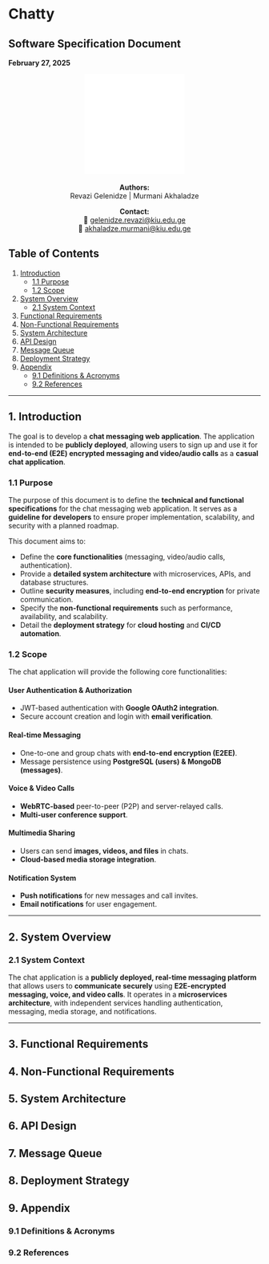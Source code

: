 # Chatty

## Software Specification Document

**February 27, 2025**

<div align="center">
<img src="docs/media/logo.png" alt="Chatty Logo" width="200"/>


**Authors:**  
Revazi Gelenidze | Murmani Akhaladze

**Contact:**  
📧 [gelenidze.revazi@kiu.edu.ge](mailto:gelenidze.revazi@kiu.edu.ge)  
📧 [akhaladze.murmani@kiu.edu.ge](mailto:akhaladze.murmani@kiu.edu.ge)
</div>

## Table of Contents

1. [Introduction](#introduction)
    - [1.1 Purpose](#11-purpose)
    - [1.2 Scope](#12-scope)
2. [System Overview](#system-overview)
    - [2.1 System Context](#21-system-context)
3. [Functional Requirements](#functional-requirements)
4. [Non-Functional Requirements](#non-functional-requirements)
5. [System Architecture](#system-architecture)
6. [API Design](#api-design)
7. [Message Queue](#message-queue)
8. [Deployment Strategy](#deployment-strategy)
9. [Appendix](#appendix)
    - [9.1 Definitions & Acronyms](#91-definitions--acronyms)
    - [9.2 References](#92-references)

---

## **1. Introduction**

The goal is to develop a **chat messaging web application**. The application is intended to be **publicly deployed**,
allowing users to sign up and use it for **end-to-end (E2E) encrypted messaging and video/audio calls** as a **casual
chat application**.

### **1.1 Purpose**

The purpose of this document is to define the **technical and functional specifications** for the chat messaging web
application. It serves as a **guideline for developers** to ensure proper implementation, scalability, and security with
a planned roadmap.

This document aims to:

- Define the **core functionalities** (messaging, video/audio calls, authentication).
- Provide a **detailed system architecture** with microservices, APIs, and database structures.
- Outline **security measures**, including **end-to-end encryption** for private communication.
- Specify the **non-functional requirements** such as performance, availability, and scalability.
- Detail the **deployment strategy** for **cloud hosting** and **CI/CD automation**.

### **1.2 Scope**

The chat application will provide the following core functionalities:

#### **User Authentication & Authorization**

- JWT-based authentication with **Google OAuth2 integration**.
- Secure account creation and login with **email verification**.

#### **Real-time Messaging**

- One-to-one and group chats with **end-to-end encryption (E2EE)**.
- Message persistence using **PostgreSQL (users) & MongoDB (messages)**.

#### **Voice & Video Calls**

- **WebRTC-based** peer-to-peer (P2P) and server-relayed calls.
- **Multi-user conference support**.

#### **Multimedia Sharing**

- Users can send **images, videos, and files** in chats.
- **Cloud-based media storage integration**.

#### **Notification System**

- **Push notifications** for new messages and call invites.
- **Email notifications** for user engagement.

---

## **2. System Overview**

### **2.1 System Context**

The chat application is a **publicly deployed, real-time messaging platform** that allows users to **communicate
securely** using **E2E-encrypted messaging, voice, and video calls**. It operates in a **microservices architecture**,
with independent services handling authentication, messaging, media storage, and notifications.

---

## **3. Functional Requirements**


## **4. Non-Functional Requirements**


## **5. System Architecture**


## **6. API Design**


## **7. Message Queue**


## **8. Deployment Strategy**


## **9. Appendix**


### **9.1 Definitions & Acronyms**


### **9.2 References**

